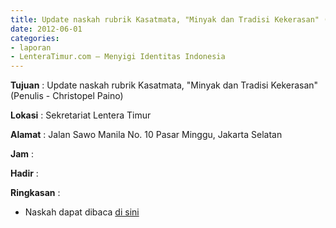 ```yaml
---
title: Update naskah rubrik Kasatmata, "Minyak dan Tradisi Kekerasan" (Penulis - Christopel Paino)
date: 2012-06-01
categories:
- laporan
- LenteraTimur.com – Menyigi Identitas Indonesia
---
```


**Tujuan** : Update naskah rubrik Kasatmata, "Minyak dan Tradisi Kekerasan" (Penulis - Christopel Paino)

**Lokasi** : Sekretariat Lentera Timur 

**Alamat** : Jalan Sawo Manila No. 10 Pasar Minggu, Jakarta Selatan

**Jam** : 

**Hadir** :  


**Ringkasan** : 
* Naskah dapat dibaca [di sini](http://www.lenteratimur.com/2012/06/minyak-dan-tradisi-kekerasan-di-indonesia/)
